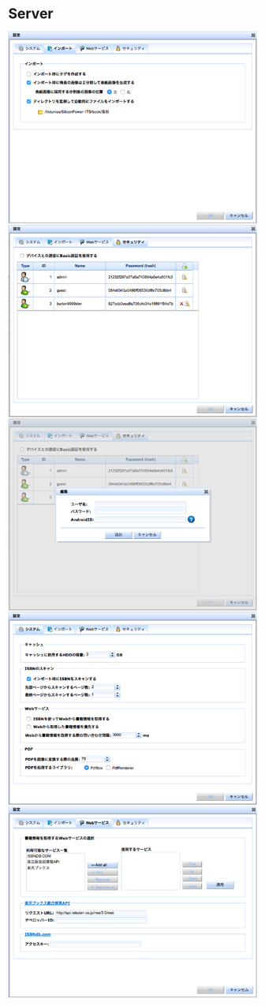 Server
==============
![Permission](https://raw.githubusercontent.com/burton999dev/ComicCafeHelp/master/images/ja/server/SettingImport.png)
![Permission](https://raw.githubusercontent.com/burton999dev/ComicCafeHelp/master/images/ja/server/SettingSecurity.png)
![Permission](https://raw.githubusercontent.com/burton999dev/ComicCafeHelp/master/images/ja/server/SettingSecurityAddUser.png)
![Permission](https://raw.githubusercontent.com/burton999dev/ComicCafeHelp/master/images/ja/server/SettingSystem.png)
![Permission](https://raw.githubusercontent.com/burton999dev/ComicCafeHelp/master/images/ja/server/SettingWebservice.png)
